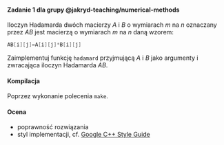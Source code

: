 #### Zadanie 1 dla grupy @jakryd-teaching/numerical-methods
Iloczyn Hadamarda dwóch macierzy *A* i *B* o wymiarach *m* na *n* 
oznaczany przez *AB* jest macierzą o wymiarach *m* na *n* daną 
wzorem: 

```c++
AB[i][j]=A[i][j]*B[i][j]
```

Zaimplementuj funkcję `hadamard` przyjmującą *A* i *B* jako 
argumenty i zwracająca iloczyn Hadamarda *AB*.

#### Kompilacja
Poprzez wykonanie polecenia `make`.

#### Ocena
* poprawność rozwiązania
* styl implementacji, cf. [Google C++ Style Guide](https://google.github.io/styleguide/cppguide.html)
